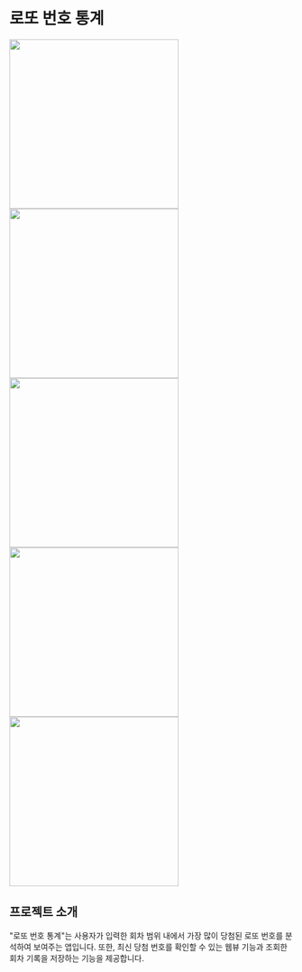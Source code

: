 # 로또 번호 통계
<image src="https://github.com/user-attachments/assets/b11e9cf8-0a30-44a0-87b4-699b8ca6740d" width=300>
<image src="https://github.com/user-attachments/assets/dfe17466-2c42-4d44-9f72-2bf5a524fe93" width=300>
<image src="https://github.com/user-attachments/assets/4e5cb286-aaa3-479a-85ef-ad4c34397a40" width=300>
<image src="https://github.com/user-attachments/assets/dff452bc-e8b7-4814-b92e-cc311ff89836" width=300>
<image src="https://github.com/user-attachments/assets/a59f0bce-4e77-4732-ba6e-391695e63026" width=300>

## 프로젝트 소개
"로또 번호 통계"는 사용자가 입력한 회차 범위 내에서 가장 많이 당첨된 로또 번호를 분석하여 보여주는 앱입니다. 또한, 최신 당첨 번호를 확인할 수 있는 웹뷰 기능과 조회한 회차 기록을 저장하는 기능을 제공합니다.
<br>

